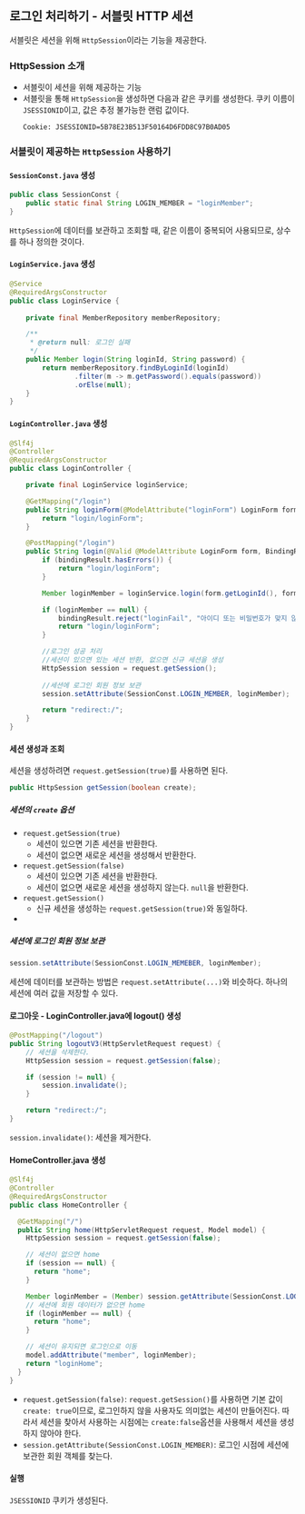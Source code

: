 ## 로그인 처리하기 - 서블릿 HTTP 세션
서블릿은 세션을 위해 `HttpSession`이라는 기능을 제공한다.

### HttpSession 소개
- 서블릿이 세션을 위해 제공하는 기능
- 서블릿을 통해 `HttpSession`을 생성하면 다음과 같은 쿠키를 생성한다. 쿠키 이름이 `JSESSIONID`이고, 값은 추정 불가능한 랜럼 값이다.
    ```text
    Cookie: JSESSIONID=5B78E23B513F50164D6FDD8C97B0AD05
    ```
  
### 서블릿이 제공하는 `HttpSession` 사용하기
#### `SessionConst.java` 생성
```java
public class SessionConst {
    public static final String LOGIN_MEMBER = "loginMember";
}
```
`HttpSession`에 데이터를 보관하고 조회할 때, 같은 이름이 중복되어 사용되므로, 상수를 하나 정의한 것이다.

#### `LoginService.java` 생성
```java
@Service
@RequiredArgsConstructor
public class LoginService {
    
    private final MemberRepository memberRepository;

    /**
     * @return null: 로그인 실패
     */
    public Member login(String loginId, String password) {
        return memberRepository.findByLoginId(loginId)
                .filter(m -> m.getPassword().equals(password))
                .orElse(null);
    }
}
```
#### `LoginController.java` 생성
```java
@Slf4j
@Controller
@RequiredArgsConstructor
public class LoginController {

    private final LoginService loginService;

    @GetMapping("/login")
    public String loginForm(@ModelAttribute("loginForm") LoginForm form) {
        return "login/loginForm";
    }

    @PostMapping("/login")
    public String login(@Valid @ModelAttribute LoginForm form, BindingResult bindingResult, HttpServletRequest request) {
        if (bindingResult.hasErrors()) {
            return "login/loginForm";
        }

        Member loginMember = loginService.login(form.getLoginId(), form.getPassword());

        if (loginMember == null) {
            bindingResult.reject("loginFail", "아이디 또는 비밀번호가 맞지 않습니다.");
            return "login/loginForm";
        }

        //로그인 성공 처리
        //세션이 있으면 있는 세션 반환, 없으면 신규 세션을 생성
        HttpSession session = request.getSession();
        
        //세션에 로그인 회원 정보 보관
        session.setAttribute(SessionConst.LOGIN_MEMBER, loginMember);

        return "redirect:/";
    }
}
```

#### 세션 생성과 조회
세션을 생성하려면 `request.getSession(true)`를 사용하면 된다.  
```java
public HttpSession getSession(boolean create);
```

##### 세션의 `create` 옵션
- `request.getSession(true)`
  - 세션이 있으면 기존 세션을 반환한다.
  - 세션이 없으면 새로운 세션을 생성해서 반환한다.
- `request.getSession(false)`
  - 세션이 있으면 기존 세션을 반환한다.
  - 세션이 없으면 새로운 세션을 생성하지 않는다. `null`을 반환한다.
- `request.getSession()`
  - 신규 세션을 생성하는 `request.getSession(true)`와 동일하다.
- 

##### 세션에 로그인 회원 정보 보관
```java
session.setAttribute(SessionConst.LOGIN_MEMEBER, loginMember);
```
세션에 데이터를 보관하는 방법은 `request.setAttribute(...)`와 비슷하다. 하나의 세션에 여러 값을 저장할 수 있다.

#### 로그아웃 - LoginController.java에 logout() 생성
```java
@PostMapping("/logout")
public String logoutV3(HttpServletRequest request) {
    // 세션을 삭제한다.
    HttpSession session = request.getSession(false);

    if (session != null) {
        session.invalidate();
    }

    return "redirect:/";
}
```
`session.invalidate()`: 세션을 제거한다.

#### HomeController.java 생성
```java
@Slf4j
@Controller
@RequiredArgsConstructor
public class HomeController {

  @GetMapping("/")
  public String home(HttpServletRequest request, Model model) {
    HttpSession session = request.getSession(false);

    // 세션이 없으면 home
    if (session == null) {
      return "home";
    }

    Member loginMember = (Member) session.getAttribute(SessionConst.LOGIN_MEMBER);
    // 세션에 회원 데이터가 없으면 home
    if (loginMember == null) {
      return "home";
    }

    // 세션이 유지되면 로그인으로 이동
    model.addAttribute("member", loginMember);
    return "loginHome";
  }
}
```
- `request.getSession(false)`: `request.getSession()`를 사용하면 기본 값이 `create: true`이므로, 
로그인하지 않을 사용자도 의미없는 세션이 만들어진다. 따라서 세션을 찾아서 사용하는 시점에는 `create:false`옵션을 사용해서 세션을 생성하지 않아야 한다.
- `session.getAttribute(SessionConst.LOGIN_MEMBER)`: 로그인 시점에 세션에 보관한 회원 객체를 찾는다.

#### 실행
`JSESSIONID` 쿠키가 생성된다.